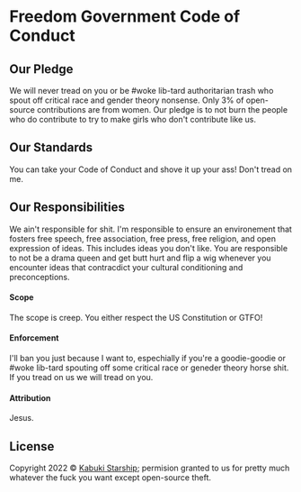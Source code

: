 # Freedom Government Code of Conduct

## Our Pledge

We will never tread on you or be #woke lib-tard authoritarian trash who spout off critical race and gender theory nonsense. Only 3% of open-source contributions are from women. Our pledge is to not burn the people who do contribute to try to make girls who don't contribute like us.

## Our Standards

You can take your Code of Conduct and shove it up your ass! Don't tread on me.

## Our Responsibilities

We ain't responsible for shit. I'm responsible to ensure an environement that fosters free speech, free association, free press, free religion, and open expression of ideas. This includes ideas you don't like. You are responsible to not be a drama queen and get butt hurt and flip a wig whenever you encounter ideas that contracdict your cultural conditioning and preconceptions.

#### Scope

The scope is creep. You either respect the US Constitution or GTFO!

#### Enforcement

I'll ban you just because I want to, espechially if you're a goodie-goodie or #woke lib-tard spouting off some critical race or geneder theory horse shit. If you tread on us we will tread on you.

#### Attribution

Jesus.

## License

Copyright 2022 © [Kabuki Starship](https://kabukistarship.com); permision granted to us for pretty much whatever the fuck you want except open-source theft.
